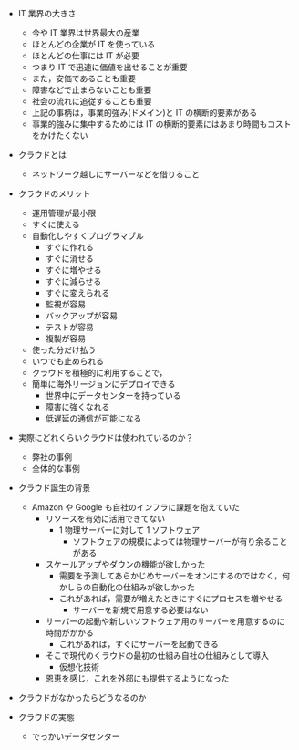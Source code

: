 - IT 業界の大きさ
  - 今や IT 業界は世界最大の産業
  - ほとんどの企業が IT を使っている
  - ほとんどの仕事には IT が必要
  - つまり IT で迅速に価値を出せることが重要
  - また，安価であることも重要
  - 障害などで止まらないことも重要
  - 社会の流れに追従することも重要
  - 上記の事柄は，事業的強み(ドメイン)と IT の横断的要素がある
  - 事業的強みに集中するためには IT の横断的要素にはあまり時間もコストをかけたくない
- クラウドとは

  - ネットワーク越しにサーバーなどを借りること

- クラウドのメリット

  - 運用管理が最小限
  - すぐに使える
  - 自動化しやすくプログラマブル
    - すぐに作れる
    - すぐに消せる
    - すぐに増やせる
    - すぐに減らせる
    - すぐに変えられる
    - 監視が容易
    - バックアップが容易
    - テストが容易
    - 複製が容易
  - 使った分だけ払う
  - いつでも止められる
  - クラウドを積極的に利用することで，
  - 簡単に海外リージョンにデプロイできる
    - 世界中にデータセンターを持っている
    - 障害に強くなれる
    - 低遅延の通信が可能になる

- 実際にどれくらいクラウドは使われているのか？
  - 弊社の事例
  - 全体的な事例
- クラウド誕生の背景

  - Amazon や Google も自社のインフラに課題を抱えていた
    - リソースを有効に活用できてない
      - 1 物理サーバーに対して 1 ソフトウェア
        - ソフトウェアの規模によっては物理サーバーが有り余ることがある
    - スケールアップやダウンの機能が欲しかった
      - 需要を予測してあらかじめサーバーをオンにするのではなく，何かしらの自動化の仕組みが欲しかった
      - これがあれば，需要が増えたときにすぐにプロセスを増やせる
        - サーバーを新規で用意する必要はない
    - サーバーの起動や新しいソフトウェア用のサーバーを用意するのに時間がかかる
      - これがあれば，すぐにサーバーを起動できる
    - そこで現代のくラウドの最初の仕組み自社の仕組みとして導入
      - 仮想化技術
    - 恩恵を感じ，これを外部にも提供するようになった

- クラウドがなかったらどうなるのか
- クラウドの実態
  - でっかいデータセンター
